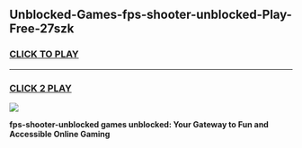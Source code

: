 
## Unblocked-Games-fps-shooter-unblocked-Play-Free-27szk
<h3>
<a href="https://premium76.site?title=fps-shooter-unblocked&ref=15A">CLICK TO PLAY</a></h3>
<hr>

<h3>
<a href="https://premium76.site?title=fps-shooter-unblocked&ref=15A">CLICK 2 PLAY</a>
  
</h3>

<a href="https://premium76.site?title=fps-shooter-unblocked&ref=15A"><img src="https://clearcache.store/games.png"></a>


**fps-shooter-unblocked games unblocked: Your Gateway to Fun and Accessible Online Gaming**
